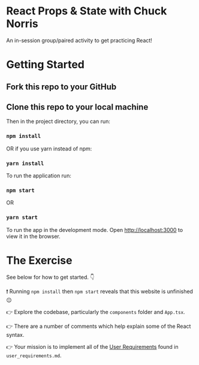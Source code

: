 # React Props & State with Chuck Norris

An in-session group/paired activity to get practicing React!

# Getting Started

## Fork this repo to your GitHub

## Clone this repo to your local machine

Then in the project directory, you can run:

### `npm install`

OR if you use yarn instead of npm:

### `yarn install`

To run the application run:

### `npm start`

OR

### `yarn start`

To run the app in the development mode.
Open [http://localhost:3000](http://localhost:3000) to view it in the browser.

# The Exercise

See below for how to get started. 👇

❗ Running `npm install` then `npm start` reveals that this website is unfinished 😐

👉 Explore the codebase, particularly the `components` folder and `App.tsx`.

👉 There are a number of comments which help explain some of the React syntax.

👉 Your mission is to implement all of the [User Requirements](./user_requirements/user_requirements.md) found in `user_requirements.md`.
